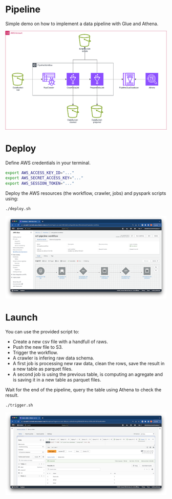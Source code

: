 # Pipeline

Simple demo on how to implement a data pipeline with Glue and Athena.  

![The big picture](./pipeline.png)

# Deploy
Define AWS credentials in your terminal.  
```bash
export AWS_ACCESS_KEY_ID="..."  
export AWS_SECRET_ACCESS_KEY="..."  
export AWS_SESSION_TOKEN="..."  
```

Deploy the AWS resources (the workflow, crawler, jobs) and pyspark scripts using: 
```bash
./deploy.sh
```

![Glue console](./glue-console.png)

# Launch
You can use the provided script to:
- Create a new csv file with a handfull of raws.  
- Push the new file to S3.  
- Trigger the workflow.  
- A crawler is infering raw data schema.  
- A first job is processing new raw data, clean the rows, save the result in a new table as parquet files.  
- A second job is using the previous table, is computing an agregate and is saving it in a new table as parquet files.  

Wait for the end of the pipeline, query the table using Athena to check the result.  

```bash
./trigger.sh
```

![Athena query](./athena.png)

